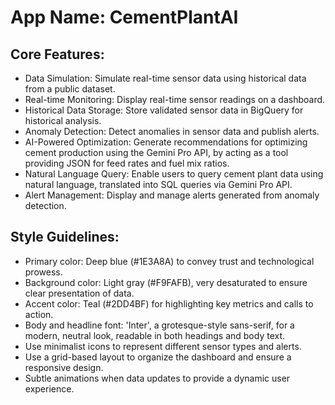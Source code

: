# **App Name**: CementPlantAI

## Core Features:

- Data Simulation: Simulate real-time sensor data using historical data from a public dataset.
- Real-time Monitoring: Display real-time sensor readings on a dashboard.
- Historical Data Storage: Store validated sensor data in BigQuery for historical analysis.
- Anomaly Detection: Detect anomalies in sensor data and publish alerts.
- AI-Powered Optimization: Generate recommendations for optimizing cement production using the Gemini Pro API, by acting as a tool providing JSON for feed rates and fuel mix ratios.
- Natural Language Query: Enable users to query cement plant data using natural language, translated into SQL queries via Gemini Pro API.
- Alert Management: Display and manage alerts generated from anomaly detection.

## Style Guidelines:

- Primary color: Deep blue (#1E3A8A) to convey trust and technological prowess.
- Background color: Light gray (#F9FAFB), very desaturated to ensure clear presentation of data.
- Accent color: Teal (#2DD4BF) for highlighting key metrics and calls to action.
- Body and headline font: 'Inter', a grotesque-style sans-serif, for a modern, neutral look, readable in both headings and body text.
- Use minimalist icons to represent different sensor types and alerts.
- Use a grid-based layout to organize the dashboard and ensure a responsive design.
- Subtle animations when data updates to provide a dynamic user experience.